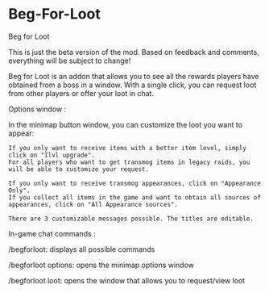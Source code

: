 # Beg-For-Loot

Beg for Loot

 

This is just the beta version of the mod. Based on feedback and comments, everything will be subject to change!

 

Beg for Loot is an addon that allows you to see all the rewards players have obtained from a boss in a window. With a single click, you can request loot from other players or offer your loot in chat.

 

Options window :

 

In the minimap button window, you can customize the loot you want to appear:

    If you only want to receive items with a better item level, simply click on "Ilvl upgrade".
    For all players who want to get transmog items in legacy raids, you will be able to customize your request.

    If you only want to receive transmog appearances, click on "Appearance Only".
    If you collect all items in the game and want to obtain all sources of appearances, click on "All Appearance sources".

    There are 3 customizable messages possible. The titles are editable.

 

In-game chat commands :

 

/begforloot: displays all possible commands

/begforloot options: opens the minimap options window

/begforloot loot: opens the window that allows you to request/view loot
